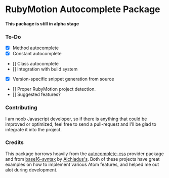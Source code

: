 # RubyMotion Autocomplete Package
#### This package is still in alpha stage

### To-Do
- [X] Method autocomplete
- [X] Constant autocomplete
- [] Class autocomplete
- [] Integration with build system
- [X] Version-specific snippet generation from source
- [] Proper RubyMotion project detection.
- [] Suggested features?

### Contributing
I am noob Javascript developer, so if there is anything that could be improved or optimized, feel free to send a pull-request and I'll be glad to integrate it into the project.

### Credits
This package borrows heavily from the [autocomplete-css](https://github.com/atom/autocomplete-css) provider package and from [base16-syntax](https://github.com/Alchiadus/base16-syntax) by [Alchiadus's](https://github.com/Alchiadus). Both of these projects have great examples on how to implement various Atom features, and helped me out alot during development.
